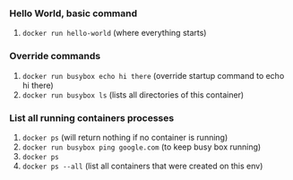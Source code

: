 ### Hello World, basic command

1. `docker run hello-world` (where everything starts)

### Override commands

1. `docker run busybox echo hi there` (override startup command to echo hi there)
2. `docker run busybox ls` (lists all directories of this container)

### List all running containers processes

1. `docker ps` (will return nothing if no container is running)
2. `docker run busybox ping google.com` (to keep busy box running)
3. `docker ps`
4. `docker ps --all` (list all containers that were created on this env)
